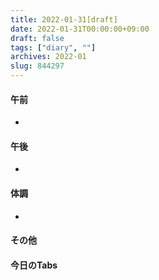 ```yaml
---
title: 2022-01-31[draft]
date: 2022-01-31T00:00:00+09:00
draft: false
tags: ["diary", ""]
archives: 2022-01
slug: 844297
---
```

#### 午前
- 
#### 午後
- 
#### 体調
- 
#### その他
#### 今日のTabs